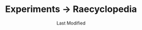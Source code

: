 ---
layout: raecyclopedia-index.njk
title: Experiments → Raecyclopedia
date: Last Modified
intro: A catalog of everything I've learned from the internet since January 1, 2021.
entries:

  - date: 2021-01-14
    question: What does <i>fraysexual</i> mean?
    answer: It is a sexual identity describing someone who is primarily sexually attracted to people with whom they do not have a strong emotional connection.
    sources:
      - https://lgbta.wikia.org/wiki/Fraysexual
      - https://poly.land/2019/03/29/what-is-fraysexuality/
    tag: vocabulary
  - date: 2021-01-18
    question: How do you register your nick on IRC?
    answer: <code>/msg NickServ register password e-mail</code>
    sources:
      - http://www.geekshed.net/commands/nickserv/
    tag: unclassified

  - date: 2021-01-24
    question: How do you register a channel on IRC?
    answer: "After registering your own account and creating the channel, run <code>/msg chanserv register #channel</code>"
    tag: unclassified
    sources:
      - https://www.geekshed.net/commands/chanserv/
  - date: 2021-01-24
    question: How do you reset your registered account's password on IRC?
    answer: Running <code>/msg nickserv sendpass your-nick</code> will send you an email with instructions to reset your password.
    tag: unclassified
    sources:
      - https://www.geekshed.net/commands/chanserv/
  - date: 2021-01-28
    question: How many users are on FriendProject?
    answer: About 40,000
    sources:
      - https://www.friendproject.net/browse.php?r=28288999_821913&page=2020
    tag: unclassified


---